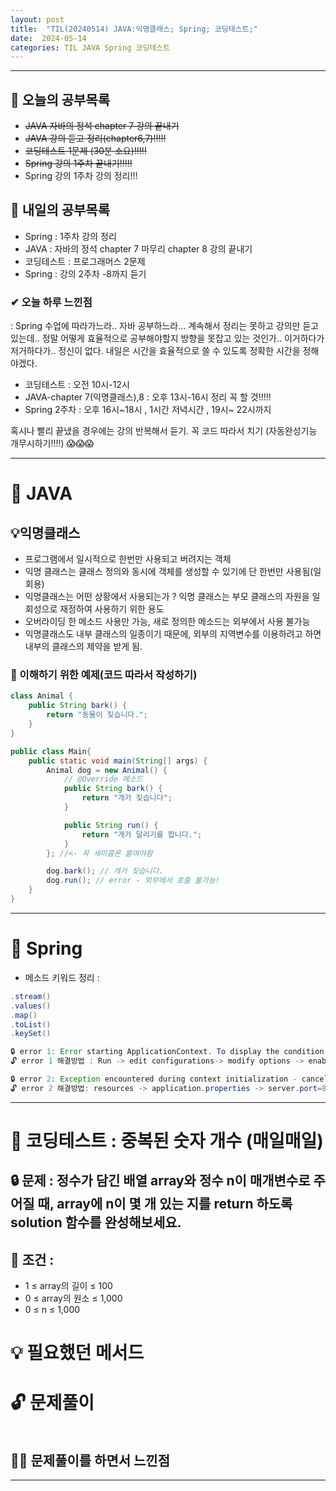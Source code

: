 ```yaml
---
layout: post
title:  "TIL(20240514) JAVA:익명클래스; Spring; 코딩테스트;"
date:  2024-05-14
categories: TIL JAVA Spring 코딩테스트
---
```


---------------------------------------------------------------------

## 🙌 오늘의 공부목록
- ~~JAVA 자바의 정석 chapter 7 강의 끝내기~~
- ~~JAVA 강의 듣고 정리(chapter6,7)!!!!!~~
- ~~코딩테스트 1문제 (30분 소요)!!!!!~~
- ~~Spring 강의 1주차 끝내기!!!!!~~
- Spring 강의 1주차 강의 정리!!!

## 🔄 내일의 공부목록
- Spring : 1주차 강의 정리
- JAVA : 자바의 정석 chapter 7 마무리 chapter 8 강의 끝내기
- 코딩테스트 : 프로그래머스 2문제
- Spring : 강의 2주차 -8까지 듣기

### ✔ 오늘 하루 느낀점
: Spring 수업에 따라가느라.. 자바 공부하느라... 계속해서
정리는 못하고 강의만 듣고 있는데.. 정말 어떻게 효율적으로 공부해야할지
방향을 못잡고 있는 것인가.. 이거하다가 저거하다가.. 정신이 없다.
내일은 시간을 효율적으로 쓸 수 있도록 정확한 시간을 정해야겠다.

- 코딩테스트 : 오전 10시-12시
- JAVA-chapter 7(익명클래스),8 : 오후 13시-16시 정리 꼭 할 것!!!!!
- Spring 2주차 : 오후 16시~18시 , 1시간 저녁시간 , 19시~ 22시까지 

혹시나 빨리 끝냈을 경우에는 강의 반복해서 듣기.
꼭 코드 따라서 치기 (자동완성기능 개무시하기!!!!) 😱😱😱

---

# 🚩 JAVA    

## 💡익명클래스
- 프로그램에서 일시적으로 한번만 사용되고 버려지는 객체
- 익명 클래스는 클래스 정의와 동시에 객체를 생성할 수 있기에 단 한번만 사용됨(일회용)
- 익명클래스는 어떤 상황에서 사용되는가 ? 익명 클래스는 부모 클래스의 자원을 일회성으로 재정하여 사용하기 위한 용도
- 오버라이딩 한 메소드 사용만 가능, 새로 정의한 메소드는 외부에서 사용 불가능
- 익명클래스도 내부 클래스의 일종이기 때문에, 외부의 지역변수를 이용하려고 하면 내부의 클래스의 제약을 받게 됨.

### 👀 이해하기 위한 예제(코드 따라서 작성하기)

```java
class Animal {
    public String bark() {
        return "동물이 짖습니다.";
    }
}

public class Main{
    public static void main(String[] args) {
        Animal dog = new Animal() {
            // @Override 메소드
            public String bark() {
                return "개가 짖습니다";
            }

            public String run() {
                return "개가 달리기를 합니다.";
            }
        }; //<- 꼭 세미콜론 붙여야함

        dog.bark(); // 개가 짖습니다.
        dog.run(); // error - 외부에서 호출 불가능!
    } 
}
```


---------------------------------------------------------------------

# 🚩 Spring
- 메소드 키워드 정리 : 

```java
.stream()
.values()
.map()
.toList()
.keySet()
```

```java
🔒 error 1: Error starting ApplicationContext. To display the condition evaluation report re-run your application with 'debug' enabled.
🔓 error 1 해결방법 : Run -> edit configurations-> modify options -> enable debug output (오류 내역을 상세히 알려줌..error2로 인해서 발생된 오류 같음..)

🔒 error 2: Exception encountered during context initialization - cancelling refresh attempt: org.springframework.context.ApplicationContextException: Failed to start bean 'webServerStartStop' (이미 사용중 포트이기 때문에 포트 번호 바꿔야함)
🔓 error 2 해결방법: resources -> application.properties -> server.port=8090(포트번호 변경) 
```

---------------------------------------------------------------------

# 🚩 코딩테스트 : 중복된 숫자 개수 (매일매일)


## 🔒 문제 : 정수가 담긴 배열 array와 정수 n이 매개변수로 주어질 때, array에 n이 몇 개 있는 지를 return 하도록 solution 함수를 완성해보세요.


## 🚫 조건 : 
- 1 ≤ array의 길이 ≤ 100
- 0 ≤ array의 원소 ≤ 1,000
- 0 ≤ n ≤ 1,000

# 💡 필요했던 메서드


# 🔓 문제풀이
```java

```

## 🤷‍♀️ 문제풀이를 하면서 느낀점


---------------------------------------------------

